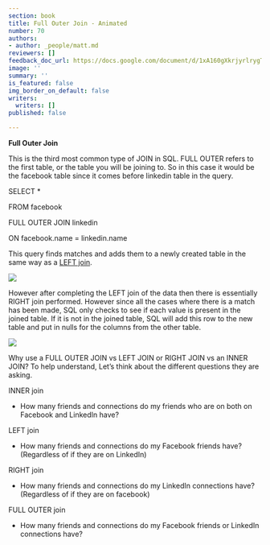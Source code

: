 ```yaml
---
section: book
title: Full Outer Join - Animated
number: 70
authors:
- author: _people/matt.md
reviewers: []
feedback_doc_url: https://docs.google.com/document/d/1xA160gXkrjyrlrygTqNAVnUYaEA3-oMFPTmxgvyuZxY/edit?usp=sharing
image: ''
summary: ''
is_featured: false
img_border_on_default: false
writers:
  writers: []
published: false

---
```

**Full Outer Join**

This is the third most common type of JOIN in SQL. FULL OUTER refers to the first table, or the table you will be joining to. So in this case it would be the facebook table since it comes before linkedin table in the query.

SELECT *

FROM facebook

FULL OUTER JOIN linkedin

ON facebook.name = linkedin.name

This query finds matches and adds them to a newly created table in the same way as a [LEFT join](https://dataschool.com/learn/common-sql-join-types-left-right-join).

![](https://assets.website-files.com/5c197923e5851742d9bc835d/5c95603396e83c575bede4f9_OTOjEPCaoFC82Fc_H888LgNPttE-dYYHW5YkiudFaCE-p-klgRtPBzpQszcl_LKX1Couy9dqLz8yszXGwTQ6iQqbdiYnP34BYe2QALYB9p8zdgIAsaIuojyvnRrdzjsTn3BFJap8.gif)

However after completing the LEFT join of the data then there is essentially RIGHT join performed. However since all the cases where there is a match has been made, SQL only checks to see if each value is present in the joined table. If it is not in the joined table, SQL will add this row to the new table and put in nulls for the columns from the other table.

![](https://assets.website-files.com/5c197923e5851742d9bc835d/5c95603225962dfc433d8f86_pFScvh3Edj2jRvURh_hC2zyb-EJyntqmieT4pm43mu6iwTjP5HD0o5Cn8bRTg_yREOJVGiiVr_8Eadzg00rwt06oAQlBqfRHQ_cSwEOa22Z6KYgGe60AHYjpWDp07-j0LCtAnQVC.gif)

Why use a FULL OUTER JOIN vs LEFT JOIN or RIGHT JOIN vs an INNER JOIN? To help understand, Let’s think about the different questions they are asking.

INNER join

* How many friends and connections do my friends who are on both on Facebook and LinkedIn have?

LEFT join

* How many friends and connections do my Facebook friends have? (Regardless of if they are on LinkedIn)

RIGHT join

* How many friends and connections do my LinkedIn connections have? (Regardless of if they are on facebook)

FULL OUTER join

* How many friends and connections do my Facebook friends or LinkedIn connections have?